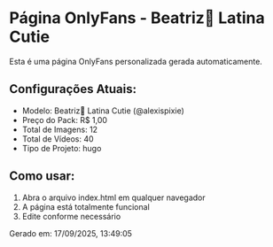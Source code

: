 # Página OnlyFans - Beatriz🖤 Latina Cutie

Esta é uma página OnlyFans personalizada gerada automaticamente.

## Configurações Atuais:
- Modelo: Beatriz🖤 Latina Cutie (@alexispixie)
- Preço do Pack: R$ 1,00
- Total de Imagens: 12
- Total de Vídeos: 40
- Tipo de Projeto: hugo

## Como usar:
1. Abra o arquivo index.html em qualquer navegador
2. A página está totalmente funcional
3. Edite conforme necessário

Gerado em: 17/09/2025, 13:49:05
